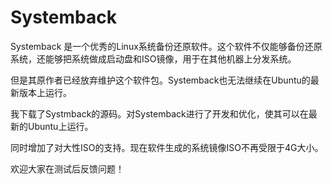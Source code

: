 # Systemback
Systemback 是一个优秀的Linux系统备份还原软件。这个软件不仅能够备份还原系统，还能够把系统做成启动盘和ISO镜像，用于在其他机器上分发系统。

但是其原作者已经放弃维护这个软件包。Systemback也无法继续在Ubuntu的最新版本上运行。

我下载了Systmback的源码。对Systemback进行了开发和优化，使其可以在最新的Ubuntu上运行。

同时增加了对大性ISO的支持。现在软件生成的系统镜像ISO不再受限于4G大小。

欢迎大家在测试后反馈问题！
